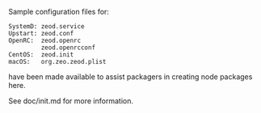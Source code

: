 Sample configuration files for:
```
SystemD: zeod.service
Upstart: zeod.conf
OpenRC:  zeod.openrc
         zeod.openrcconf
CentOS:  zeod.init
macOS:   org.zeo.zeod.plist
```
have been made available to assist packagers in creating node packages here.

See doc/init.md for more information.
